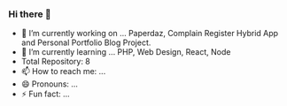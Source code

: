 ### Hi there 👋

- 🔭 I’m currently working on ... Paperdaz, Complain Register Hybrid App and  Personal Portfolio Blog Project.
- 🌱 I’m currently learning ... PHP, Web Design, React, Node
- Total Repository: 8
- 📫 How to reach me: ...
- 😄 Pronouns: ...
- ⚡ Fun fact: ...

